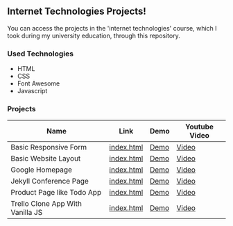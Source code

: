 ## Internet Technologies Projects!

You can access the projects in the 'internet technologies' course, which I took during my university education, through this repository. 

### Used Technologies
- HTML
- CSS
- Font Awesome
- Javascript

### Projects

| **Name** | **Link** | **Demo**  | **Youtube Video** |
| --- | --- | --- | --- |
| Basic Responsive Form | [index.html](./Assignment-1/index.html) | [Demo](https://internet-technologies.vercel.app/Assignment-1/index.html) | [Video](https://www.youtube.com/watch?v=85mTQlc_T6M) 
| Basic Website Layout | [index.html](./Assignment-2/index.html) | [Demo](https://internet-technologies.vercel.app/Assignment-2/index.html) | [Video](https://www.youtube.com/watch?v=9CpcFFmlqvk)
| Google Homepage | [index.html](./Assignment-3/index.html) | [Demo](https://internet-technologies.vercel.app/Assignment-3/index.html) | [Video](https://youtu.be/0rTeYz9oyFU)
| Jekyll Conference Page | [index.html](https://github.com/AbdullahOztuurkk/AbdullahOztuurkk.github.io) | [Demo](https://abdullahoztuurkk.github.io/) | [Video](https://youtu.be/FtIC-_LBL40)
| Product Page like Todo App |[index.html](./Assignment-4/index.html) | [Demo](https://internet-technologies.vercel.app/Assignment-4/index.html) | [Video](https://www.youtube.com/watch?v=5A7I4AoUMOo)
| Trello Clone App With Vanilla JS|[index.html](./Assignment-5/index.html) | [Demo](https://internet-technologies.vercel.app/Assignment-5/index.html) | [Video](https://youtu.be/wN6rno7lZxY)

